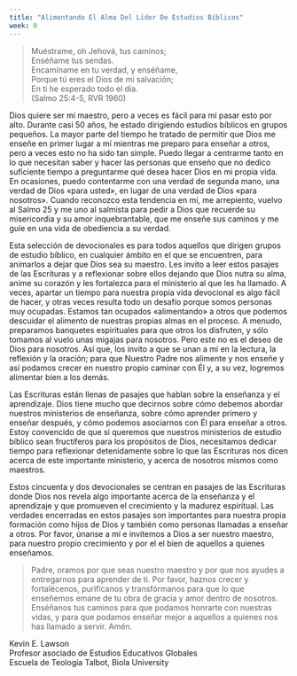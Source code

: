 ```yaml
---
title: "Alimentando El Alma Del Líder De Estudios Bíblicos"
week: 0
---
```


> Muéstrame, oh Jehová, tus caminos;\
> Enséñame tus sendas.\
> Encamíname en tu verdad, y enséñame,\
> Porque tú eres el Dios de mi salvación;\
> En ti he esperado todo el día.\
> (Salmo 25:4-5, RVR 1960)

Dios quiere ser mi maestro, pero a veces es fácil para mí pasar esto
por alto. Durante casi 50 años, he estado dirigiendo estudios bíblicos
en grupos pequeños. La mayor parte del tiempo he tratado de permitir que
Dios me enseñe en primer lugar a mí mientras me preparo para enseñar a
otros, pero a veces esto no ha sido tan simple. Puedo llegar a centrarme
tanto en lo que necesitan saber y hacer las personas que enseño que no
dedico suficiente tiempo a preguntarme qué desea hacer Dios en mi propia
vida. En ocasiones, puedo contentarme con una verdad de segunda mano,
una verdad de Dios «para usted», en lugar de una verdad de Dios «para
nosotros». Cuando reconozco esta tendencia en mí, me arrepiento, vuelvo
al Salmo 25 y me uno al salmista para pedir a Dios que recuerde su
misericordia y su amor inquebrantable, que me enseñe sus caminos y me
guíe en una vida de obediencia a su verdad.

Esta selección de devocionales es para todos aquellos que dirigen grupos
de estudio bíblico, en cualquier ámbito en el que se encuentren, para
animarlos a dejar que Dios sea su maestro. Les invito a leer estos
pasajes de las Escrituras y a reflexionar sobre ellos dejando que Dios
nutra su alma, anime su corazón y les fortalezca para el ministerio al
que les ha llamado. A veces, apartar un tiempo para nuestra propia vida
devocional es algo fácil de hacer, y otras veces resulta todo un desafío
porque somos personas muy ocupadas. Estamos tan ocupados «alimentando» a
otros que podemos descuidar el alimento de nuestras propias almas en el
proceso. A menudo, preparamos banquetes espirituales para que otros los
disfruten, y sólo tomamos al vuelo unas migajas para nosotros. Pero este
no es el deseo de Dios para nosotros. Así que, los invito a que se unan
a mí en la lectura, la reflexión y la oración; para que Nuestro Padre
nos alimente y nos enseñe y así podamos crecer en nuestro propio caminar
con Él y, a su vez, logremos alimentar bien a los demás.

Las Escrituras están llenas de pasajes que hablan sobre la enseñanza y
el aprendizaje. Dios tiene mucho que decirnos sobre cómo debemos abordar
nuestros ministerios de enseñanza, sobre cómo aprender primero y enseñar
después, y cómo podemos asociarnos con Él para enseñar a otros. Estoy
convencido de que si queremos que nuestros ministerios de estudio
bíblico sean fructíferos para los propósitos de Dios, necesitamos
dedicar tiempo para reflexionar detenidamente sobre lo que las
Escrituras nos dicen acerca de este importante ministerio, y acerca de
nosotros mismos como maestros.

Estos cincuenta y dos devocionales se centran en pasajes de las
Escrituras donde Dios nos revela algo importante acerca de la enseñanza
y el aprendizaje y que promueven el crecimiento y la madurez espiritual.
Las verdades encerradas en estos pasajes son importantes para nuestra
propia formación como hijos de Dios y también como personas llamadas a
enseñar a otros. Por favor, únanse a mí e invitemos a Dios a ser nuestro
maestro, para nuestro propio crecimiento y por el el bien de aquellos a
quienes enseñamos.

> Padre, oramos por que seas nuestro maestro y por que nos ayudes a
> entregarnos para aprender de ti. Por favor, haznos crecer y
> fortalécenos, purifícanos y transfórmanos para que lo que enseñemos
> emane de tu obra de gracia y amor dentro de nosotros. Enséñanos tus
> caminos para que podamos honrarte con nuestras vidas, y para que
> podamos enseñar mejor a aquellos a quienes nos has llamado a servir.
> Amén.

Kevin E. Lawson\
Profesor asociado de Estudios Educativos Globales\
Escuela de Teología Talbot, Biola University
